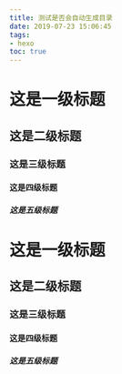 ```yaml
---
title: 测试是否会自动生成目录
date: 2019-07-23 15:06:45
tags:
- hexo
toc: true
---
```


# 这是一级标题
## 这是二级标题
###  这是三级标题
####  这是四级标题
##### 这是五级标题
<!-- more -->

# 这是一级标题
## 这是二级标题
###  这是三级标题
####  这是四级标题
##### 这是五级标题